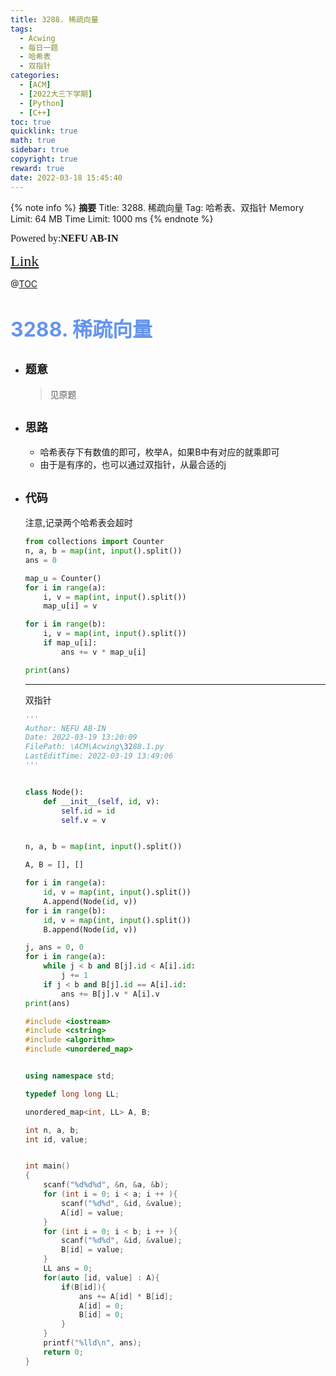 ```yaml
---
title: 3288. 稀疏向量
tags:
  - Acwing
  - 每日一题
  - 哈希表
  - 双指针
categories:
  - [ACM]
  - [2022大三下学期]
  - [Python]
  - [C++]
toc: true
quicklink: true
math: true
sidebar: true
copyright: true
reward: true
date: 2022-03-18 15:45:40
---
```



{% note info %}
**摘要**
Title: 3288. 稀疏向量
Tag: 哈希表、双指针
Memory Limit: 64 MB
Time Limit: 1000 ms
{% endnote %}
<!-- more -->

<font size=3 face=楷体>Powered by:**NEFU AB-IN**</font>

<font color=#FFA500 size=5 face=楷体>[Link](https://www.acwing.com/problem/content/description/3291/)</font>

@[TOC](文章目录)

# <font color=#6495ED size=6>3288. 稀疏向量</font>

* ## <font size=4 face=粗体>题意</font>

  >见原题

* ## <font size=4 face=粗体>思路</font>

  * 哈希表存下有数值的即可，枚举A，如果B中有对应的就乘即可
  * 由于是有序的，也可以通过双指针，从最合适的j
* ## <font size=4 face=粗体>代码</font>

  注意,记录两个哈希表会超时
  ```python
  from collections import Counter
  n, a, b = map(int, input().split())
  ans = 0

  map_u = Counter()
  for i in range(a):
      i, v = map(int, input().split())
      map_u[i] = v

  for i in range(b):
      i, v = map(int, input().split())
      if map_u[i]:
          ans += v * map_u[i]

  print(ans)
  ```
  ****

  双指针
  ```python
  '''
  Author: NEFU AB-IN
  Date: 2022-03-19 13:20:09
  FilePath: \ACM\Acwing\3288.1.py
  LastEditTime: 2022-03-19 13:49:06
  '''


  class Node():
      def __init__(self, id, v):
          self.id = id
          self.v = v


  n, a, b = map(int, input().split())

  A, B = [], []

  for i in range(a):
      id, v = map(int, input().split())
      A.append(Node(id, v))
  for i in range(b):
      id, v = map(int, input().split())
      B.append(Node(id, v))

  j, ans = 0, 0
  for i in range(a):
      while j < b and B[j].id < A[i].id:
          j += 1
      if j < b and B[j].id == A[i].id:
          ans += B[j].v * A[i].v
  print(ans)
  ```
  ```cpp
  #include <iostream>
  #include <cstring>
  #include <algorithm>
  #include <unordered_map>


  using namespace std;

  typedef long long LL;

  unordered_map<int, LL> A, B;

  int n, a, b;
  int id, value;


  int main()
  {
      scanf("%d%d%d", &n, &a, &b);
      for (int i = 0; i < a; i ++ ){
          scanf("%d%d", &id, &value);
          A[id] = value;
      }
      for (int i = 0; i < b; i ++ ){
          scanf("%d%d", &id, &value);
          B[id] = value;
      }
      LL ans = 0;
      for(auto [id, value] : A){
          if(B[id]){
              ans += A[id] * B[id];
              A[id] = 0;
              B[id] = 0;
          }
      }
      printf("%lld\n", ans);
      return 0;
  }
  ```